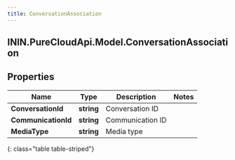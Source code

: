```yaml
---
title: ConversationAssociation
---
```

## ININ.PureCloudApi.Model.ConversationAssociation

## Properties

|Name | Type | Description | Notes|
|------------ | ------------- | ------------- | -------------|
| **ConversationId** | **string** | Conversation ID | |
| **CommunicationId** | **string** | Communication ID | |
| **MediaType** | **string** | Media type | |
{: class="table table-striped"}


